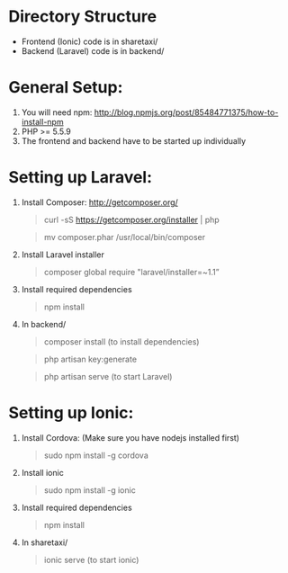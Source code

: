 # Directory Structure
- Frontend (Ionic) code is in sharetaxi/
- Backend (Laravel) code is in backend/

# General Setup:
1. You will need npm: http://blog.npmjs.org/post/85484771375/how-to-install-npm
2. PHP >= 5.5.9
3. The frontend and backend have to be started up individually

# Setting up Laravel:
1. Install Composer: http://getcomposer.org/

     > curl -sS https://getcomposer.org/installer | php

     > mv composer.phar /usr/local/bin/composer

2. Install Laravel installer
    > composer global require "laravel/installer=~1.1”
3. Install required dependencies
    > npm install
4. In backend/

    > composer install (to install dependencies)

    > php artisan key:generate

    > php artisan serve (to start Laravel)

# Setting up Ionic:
1. Install Cordova: (Make sure you have nodejs installed first)

    > sudo npm install -g cordova

2. Install ionic

    > sudo npm install -g ionic

3. Install required dependencies

    > npm install

4. In sharetaxi/

    > ionic serve (to start ionic)
